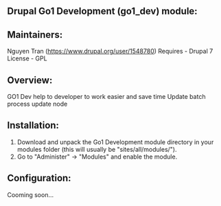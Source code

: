 Drupal Go1 Development (go1_dev) module:
------------------------
Maintainers:
-------
  Nguyen Tran (https://www.drupal.org/user/1548780)
  Requires - Drupal 7
  License - GPL


Overview:
--------
GO1 Dev help to developer to work easier and save time
Update batch process update node


Installation:
------------
1. Download and unpack the Go1 Development module directory in your modules folder
   (this will usually be "sites/all/modules/").
2. Go to "Administer" -> "Modules" and enable the module.


Configuration:
-------------
Cooming soon...
